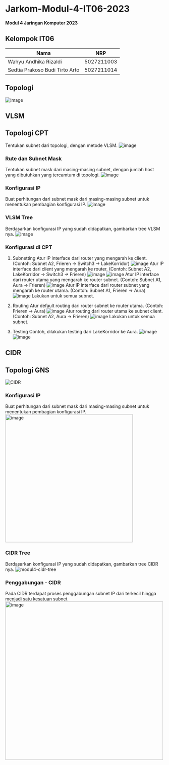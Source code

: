 # Jarkom-Modul-4-IT06-2023
**Modul 4 Jaringan Komputer 2023**

## Kelompok IT06
| Nama | NRP |
|---------------------------|------------|
|Wahyu Andhika Rizaldi | 5027211003 |
|Sedtia Prakoso Budi Tirto Arto | 5027211014 |

## Topologi
![image](https://github.com/wahyuandhikarizaldi/Jarkom-Modul-4-IT06-2023/assets/113814423/ded5c991-1497-4edf-a546-a9f216b1892d)

## VLSM
## Topologi CPT
Tentukan subnet dari topologi, dengan metode VLSM.
![image](https://github.com/wahyuandhikarizaldi/Jarkom-Modul-4-IT06-2023/assets/113814423/705bb670-0093-4462-8dd0-dfffac76f60d)

### Rute dan Subnet Mask
Tentukan subnet mask dari masing-masing subnet, dengan jumlah host yang dibutuhkan yang tercamtum di topologi.
![image](https://github.com/wahyuandhikarizaldi/Jarkom-Modul-4-IT06-2023/assets/113814423/4ea47002-c4cf-41e7-9724-9295d2c92ca9)

### Konfigurasi IP
Buat perhitungan dari subnet mask dari masing-masing subnet untuk menentukan pembagian konfigurasi IP.
![image](https://github.com/wahyuandhikarizaldi/Jarkom-Modul-4-IT06-2023/assets/113814423/4ff04c13-4dac-470e-a79e-88eeab162f7e)

### VLSM Tree
Berdasarkan konfigurasi IP yang sudah didapatkan, gambarkan tree VLSM nya.
![image](https://github.com/wahyuandhikarizaldi/Jarkom-Modul-4-IT06-2023/assets/113814423/2c2c4633-cbdf-4e61-b50b-a6ccfa810ad4)

### Konfigurasi di CPT
1) Subnetting
   Atur IP interface dari router yang mengarah ke client.
   (Contoh: Subnet A2, Frieren -> Switch3 -> LakeKorridor)
   ![image](https://github.com/wahyuandhikarizaldi/Jarkom-Modul-4-IT06-2023/assets/113814423/7ad90ecb-dc50-4411-b954-72d2be9f7adf)
   Atur IP interface dari client yang mengarah ke router.
   (Contoh: Subnet A2, LakeKorridor -> Switch3 -> Frieren)
   ![image](https://github.com/wahyuandhikarizaldi/Jarkom-Modul-4-IT06-2023/assets/113814423/e2b876db-4800-4dbe-9a25-fd50e0f3a2d8)
   ![image](https://github.com/wahyuandhikarizaldi/Jarkom-Modul-4-IT06-2023/assets/113814423/ca91bf8b-12cc-46ad-9c1f-671c2a854944)
   Atur IP interface dari router utama yang mengarah ke router subnet.
   (Contoh: Subnet A1, Aura -> Frieren)
   ![image](https://github.com/wahyuandhikarizaldi/Jarkom-Modul-4-IT06-2023/assets/113814423/320e421c-9c7e-4b2e-a263-126b55154af8)
   Atur IP interface dari router subnet yang mengarah ke router utama.
   (Contoh: Subnet A1, Frieren -> Aura)
   ![image](https://github.com/wahyuandhikarizaldi/Jarkom-Modul-4-IT06-2023/assets/113814423/4b9e023e-b2d4-419c-bd46-a54a76770f7d)
   Lakukan untuk semua subnet.

2) Routing
   Atur default routing dari router subnet ke router utama.
   (Contoh: Frieren -> Aura)
   ![image](https://github.com/wahyuandhikarizaldi/Jarkom-Modul-4-IT06-2023/assets/113814423/0b5f2de4-ee3c-4c90-abff-97485bc67cc2)
   Atur routing dari router utama ke subnet client.
   (Contoh: Subnet A2, Aura -> Frieren)
   ![image](https://github.com/wahyuandhikarizaldi/Jarkom-Modul-4-IT06-2023/assets/113814423/aebab359-1f79-487a-b107-4c50d4e9d572)
   Lakukan untuk semua subnet.

3) Testing
   Contoh, dilakukan testing dari LakeKorridor ke Aura.
   ![image](https://github.com/wahyuandhikarizaldi/Jarkom-Modul-4-IT06-2023/assets/113814423/239f3695-8b1c-4f5b-b6c7-9eed0430662e)
   ![image](https://github.com/wahyuandhikarizaldi/Jarkom-Modul-4-IT06-2023/assets/113814423/0d3c03b5-3294-456a-96cb-18288f92a23e)


## CIDR
## Topologi GNS
![CIDR](https://github.com/wahyuandhikarizaldi/Jarkom-Modul-4-IT06-2023/assets/99130485/bed9d12c-4ccc-4484-b596-f8f726866f59)

### Konfigurasi IP
Buat perhitungan dari subnet mask dari masing-masing subnet untuk menentukan pembagian konfigurasi IP.
<img width="404" alt="image" src="https://github.com/wahyuandhikarizaldi/Jarkom-Modul-4-IT06-2023/assets/99130485/a9492bc3-85e3-4197-ae48-6038a75115fa">

### CIDR Tree
Berdasarkan konfigurasi IP yang sudah didapatkan, gambarkan tree CIDR nya.
![modul4-cidr-tree](https://github.com/wahyuandhikarizaldi/Jarkom-Modul-4-IT06-2023/assets/99130485/2cbf3444-511d-4d73-a418-83dc3c420a73)

### Penggabungan - CIDR
Pada CIDR terdapat proses penggabungan subnet IP dari terkecil hingga menjadi satu kesatuan subnet
<img width="500" alt="image" src="https://github.com/wahyuandhikarizaldi/Jarkom-Modul-4-IT06-2023/assets/99130485/fa9939eb-ed0d-4f91-9084-56c3b721b2fc">










   
